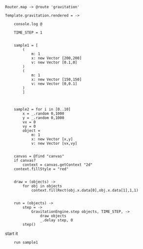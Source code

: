 


	Router.map -> @route 'gravitation'

	Template.gravitation.rendered = ->

		console.log @		

		TIME_STEP = 1


		sample1 = [
			(
				m: 1
				x: new Vector [200,200] 
				v: new Vector [0.1,0]
			)
			(
				m: 1
				x: new Vector [150,150]
				v: new Vector [0,0.1]
			)
			]



		sample2 = for i in [0..10]
			x = _.random 0,1000
			y = _.random 0,1000
			vx = 0
			vy = 0
			object = 
				m: 1
				x: new Vector [x,y]
				v: new Vector [vx,vy]


		canvas = @find "canvas"
		if canvas?
			context = canvas.getContext "2d"
		context.fillStyle = "red"


		draw = (objects) ->
			for obj in objects
				context.fillRect(obj.x.data[0],obj.x.data[1],1,1)


		run = (objects) ->
			step = ->
				GravitationEngine.step objects, TIME_STEP, -> 
					draw objects
					_.delay step, 0
			step()

		


start it
		
		run sample1



	
